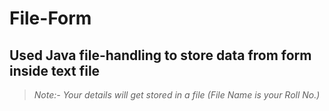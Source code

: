 # File-Form
## Used Java file-handling to store data from form inside text file

> _Note:- Your details will get stored in a file
 (File Name is your Roll No.)_
